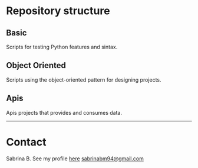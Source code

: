 # Repository structure

## Basic
Scripts for testing Python features and sintax.

## Object Oriented
Scripts using the object-oriented pattern for designing projects.

## Apis
Apis projects that provides and consumes data.

---

# Contact

Sabrina B.
See my profile [here](https://github.com/sabrinabm94/about/blob/main/README.md)
<sabrinabm94@gmail.com>
